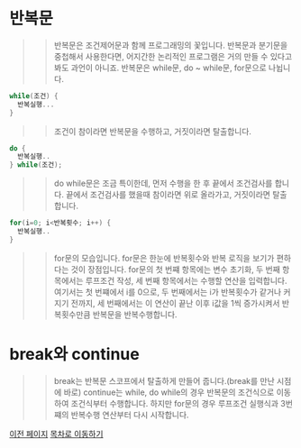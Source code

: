 # 반복문

>> 반복문은 조건제어문과 함께 프로그래밍의 꽃입니다.
>> 반복문과 분기문을 중첩해서 사용한다면, 어지간한 논리적인
>> 프로그램은 거의 만들 수 있다고 봐도 과언이 아니죠.
>> 반복문은 while문, do ~ while문, for문으로 나뉩니다.

```C
while(조건) {
  반복실행...
}
```
>> 조건이 참이라면 반복문을 수행하고, 거짓이라면 탈출합니다.

```C
do {
  반복실행..
} while(조건);
```
>> do while문은 조금 특이한데, 먼저 수행을 한 후 끝에서 조건검사를 합니다.
>> 끝에서 조건검사를 했을때 참이라면 위로 올라가고, 거짓이라면 탈출합니다.

```C
for(i=0; i<반복횟수; i++) {
  반복실행..
}
```
>> for문의 모습입니다. for문은 한눈에 반복횟수와 반복 로직을
>> 보기가 편하다는 것이 장점입니다.
>> for문의 첫 번쨰 항목에는 변수 초기화, 
>> 두 번째 항목에서는 루프조건 작성,
>> 세 번째 항목에서는 수행할 연산을 입력합니다.
>> 여기서는 첫 번쨰에서 i를 0으로,
>> 두 번째에서는 i가 반복횟수가 같거나 커지기 전까지,
>> 세 번째에서는 이 연산이 끝난 이후 i값을 1씩 증가시켜서
>> 반복횟수만큼 반복문을 반복수행합니다.

# break와 continue
>> break는 반복문 스코프에서 탈출하게 만들어 줍니다.(break를 만난 시점에 바로)
>> continue는 while, do while의 경우 반복문의 조건식으로 이동하여 조건식부터 수행합니다.
>> 하지만 for문의 경우 루프조건 실행식과 3번쨰의 반복수행 연산부터 다시 시작합니다.

[이전 페이지](https://github.com/Nighthom/Files/tree/main/Study/C/lesson/%EC%A1%B0%EA%B1%B4%EB%B6%84%EA%B8%B0%EB%AC%B8)
[목차로 이동하기](https://github.com/Nighthom/Files/tree/main/Study/C)
